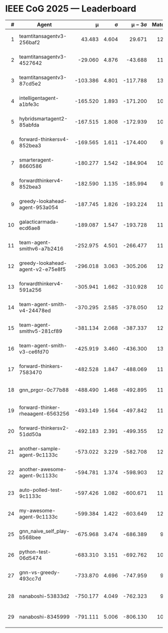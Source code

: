 # IEEE CoG 2025 — Leaderboard

| # | Agent | μ | σ | μ − 3σ | Matches | Updated |
|---:|---|---:|---:|---:|---:|---|
| 1 | teamtitansagentv3-256baf2 | 43.483 | 4.604 | 29.671 | 12320 | 2025-08-21 15:27 |
| 2 | teamtitansagentv3-4527642 | -29.060 | 4.876 | -43.688 | 11734 | 2025-08-21 15:27 |
| 3 | teamtitansagentv3-87cd5e2 | -103.386 | 4.801 | -117.788 | 13066 | 2025-08-21 15:27 |
| 4 | intelligentagent-a1bfe3c | -165.520 | 1.893 | -171.200 | 10147 | 2025-08-21 15:27 |
| 5 | hybridsmartagent2-85abfda | -167.515 | 1.808 | -172.939 | 10777 | 2025-08-21 15:27 |
| 6 | forward-thinkersv4-852bea3 | -169.565 | 1.611 | -174.400 | 9651 | 2025-08-21 15:27 |
| 7 | smarteragent-8660586 | -180.277 | 1.542 | -184.904 | 10587 | 2025-08-21 15:27 |
| 8 | forwardthinkerv4-852bea3 | -182.590 | 1.135 | -185.994 | 9686 | 2025-08-21 15:27 |
| 9 | greedy-lookahead-agent-953a054 | -187.745 | 1.826 | -193.224 | 11620 | 2025-08-21 15:27 |
| 10 | galacticarmada-ecd6ae8 | -189.087 | 1.547 | -193.728 | 11740 | 2025-08-21 15:27 |
| 11 | team-agent-smithv6-a7b2416 | -252.975 | 4.501 | -266.477 | 11760 | 2025-08-21 15:27 |
| 12 | greedy-lookahead-agent-v2-e75e8f5 | -296.018 | 3.063 | -305.206 | 12120 | 2025-08-21 15:27 |
| 13 | forwardthinkerv4-591a256 | -305.941 | 1.662 | -310.928 | 10318 | 2025-08-21 15:27 |
| 14 | team-agent-smith-v4-24478ed | -370.295 | 2.585 | -378.050 | 12682 | 2025-08-21 15:27 |
| 15 | team-agent-smithv5-281cf89 | -381.134 | 2.068 | -387.337 | 12520 | 2025-08-21 15:27 |
| 16 | team-agent-smith-v3-ce6fd70 | -425.919 | 3.460 | -436.300 | 13102 | 2025-08-21 15:27 |
| 17 | forward-thinkers-7583470 | -482.528 | 1.847 | -488.069 | 11420 | 2025-08-21 15:27 |
| 18 | gnn_prgcr-0c77b88 | -488.490 | 1.468 | -492.895 | 11190 | 2025-08-21 15:27 |
| 19 | forward-thinker-rheaagent-6563256 | -493.149 | 1.564 | -497.842 | 11618 | 2025-08-21 15:27 |
| 20 | forward-thinkersv2-51dd50a | -492.183 | 2.391 | -499.355 | 12058 | 2025-08-21 15:27 |
| 21 | another-sample-agent-9c1133c | -573.022 | 3.229 | -582.708 | 12100 | 2025-08-21 15:27 |
| 22 | another-awesome-agent-9c1133c | -594.781 | 1.374 | -598.903 | 12640 | 2025-08-21 15:27 |
| 23 | auto-polled-test-9c1133c | -597.426 | 1.082 | -600.671 | 11700 | 2025-08-21 15:27 |
| 24 | my-awesome-agent-9c1133c | -599.384 | 1.422 | -603.649 | 12180 | 2025-08-21 15:27 |
| 25 | gnn_naive_self_play-b568bee | -675.968 | 3.474 | -686.389 | 9880 | 2025-08-21 15:27 |
| 26 | python-test-06d5474 | -683.310 | 3.151 | -692.762 | 10150 | 2025-08-21 15:27 |
| 27 | gnn-vs-greedy-493cc7d | -733.870 | 4.696 | -747.959 | 9740 | 2025-08-21 15:27 |
| 28 | nanaboshi-53833d2 | -750.177 | 4.049 | -762.323 | 9450 | 2025-08-21 15:27 |
| 29 | nanaboshi-8345999 | -791.111 | 5.006 | -806.130 | 10010 | 2025-08-21 15:27 |
